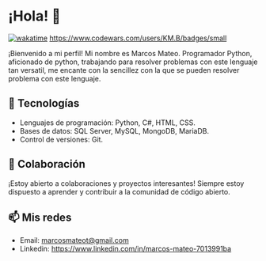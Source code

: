 # ¡Hola! 👋

[![wakatime](https://wakatime.com/badge/user/f68f6773-2c77-49c5-90d2-d3fb829ee671.svg)](https://wakatime.com/@f68f6773-2c77-49c5-90d2-d3fb829ee671)
https://www.codewars.com/users/KM.B/badges/small

¡Bienvenido a mi perfil!
Mi nombre es Marcos Mateo. Programador Python, aficionado de python, trabajando para resolver problemas con este lenguaje tan versatil, me encante con la sencillez con la que se pueden resolver problema con este lenguaje. 

## 🚀 Tecnologías

- Lenguajes de programación: Python, C#, HTML, CSS.
- Bases de datos: SQL Server, MySQL, MongoDB, MariaDB.
- Control de versiones: Git.

## 👯 Colaboración

¡Estoy abierto a colaboraciones y proyectos interesantes! Siempre estoy dispuesto a aprender y contribuir a la comunidad de código abierto.

## 📫 Mis redes

 - Email: marcosmateot@gmail.com
 - Linkedin: https://www.linkedin.com/in/marcos-mateo-7013991ba
